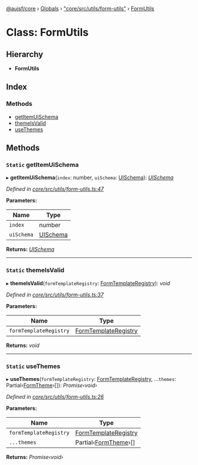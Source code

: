 [@aujsf/core](../README.md) › [Globals](../globals.md) › ["core/src/utils/form-utils"](../modules/_core_src_utils_form_utils_.md) › [FormUtils](_core_src_utils_form_utils_.formutils.md)

# Class: FormUtils

## Hierarchy

* **FormUtils**

## Index

### Methods

* [getItemUiSchema](_core_src_utils_form_utils_.formutils.md#static-getitemuischema)
* [themeIsValid](_core_src_utils_form_utils_.formutils.md#static-themeisvalid)
* [useThemes](_core_src_utils_form_utils_.formutils.md#static-usethemes)

## Methods

### `Static` getItemUiSchema

▸ **getItemUiSchema**(`index`: number, `uiSchema`: [UISchema](../interfaces/_core_src_models_ui_schema_.uischema.md)): *[UISchema](../interfaces/_core_src_models_ui_schema_.uischema.md)*

*Defined in [core/src/utils/form-utils.ts:47](https://github.com/jbockle/au-jsonschema-form/blob/master/packages/core/src/utils/form-utils.ts#L47)*

**Parameters:**

Name | Type |
------ | ------ |
`index` | number |
`uiSchema` | [UISchema](../interfaces/_core_src_models_ui_schema_.uischema.md) |

**Returns:** *[UISchema](../interfaces/_core_src_models_ui_schema_.uischema.md)*

___

### `Static` themeIsValid

▸ **themeIsValid**(`formTemplateRegistry`: [FormTemplateRegistry](_core_src_services_form_template_registry_.formtemplateregistry.md)): *void*

*Defined in [core/src/utils/form-utils.ts:37](https://github.com/jbockle/au-jsonschema-form/blob/master/packages/core/src/utils/form-utils.ts#L37)*

**Parameters:**

Name | Type |
------ | ------ |
`formTemplateRegistry` | [FormTemplateRegistry](_core_src_services_form_template_registry_.formtemplateregistry.md) |

**Returns:** *void*

___

### `Static` useThemes

▸ **useThemes**(`formTemplateRegistry`: [FormTemplateRegistry](_core_src_services_form_template_registry_.formtemplateregistry.md), ...`themes`: Partial‹[FormTheme](../interfaces/_core_src_models_form_template_.formtheme.md)›[]): *Promise‹void›*

*Defined in [core/src/utils/form-utils.ts:26](https://github.com/jbockle/au-jsonschema-form/blob/master/packages/core/src/utils/form-utils.ts#L26)*

**Parameters:**

Name | Type |
------ | ------ |
`formTemplateRegistry` | [FormTemplateRegistry](_core_src_services_form_template_registry_.formtemplateregistry.md) |
`...themes` | Partial‹[FormTheme](../interfaces/_core_src_models_form_template_.formtheme.md)›[] |

**Returns:** *Promise‹void›*
